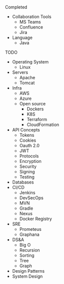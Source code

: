 Completed

- Collaboration Tools
  - MS Teams
  - Confluence
  - Jira
- Language
  - Java



TODO
- Operating System
  - Linux
- Servers
  - Apache
  - Tomcat
- Infra
  - AWS
  - Azure
  - Open source
    - Dockers
    - K8S
    - Terraform
    - CloudFormation
- API Concepts
  - Tokens
  - Cookies
  - Oauth 2.0
  - JWT
  - Protocols
  - Encryption
  - Security
  - Signing
  - Testing
- Databases
- CI/CD
  - Jenkins
  - DevSecOps
  - MVN
  - Gradle
  - Nexus
  - Docker Registry
- SRE
  - Prometeus
  - Graphana
- DS&A
  - Big O
  - Recursion
  - Sorting
  - Tree
  - Graph
- Design Patterns
- System Design

